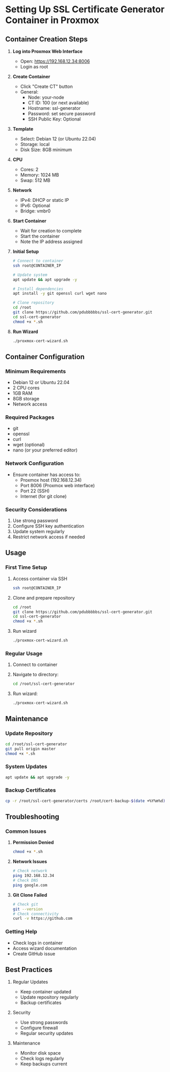 # Setting Up SSL Certificate Generator Container in Proxmox

## Container Creation Steps

1. **Log into Proxmox Web Interface**
   - Open: https://192.168.12.34:8006
   - Login as root

2. **Create Container**
   - Click "Create CT" button
   - General:
     * Node: your-node
     * CT ID: 100 (or next available)
     * Hostname: ssl-generator
     * Password: set secure password
     * SSH Public Key: Optional

3. **Template**
   - Select: Debian 12 (or Ubuntu 22.04)
   - Storage: local
   - Disk Size: 8GB minimum

4. **CPU**
   - Cores: 2
   - Memory: 1024 MB
   - Swap: 512 MB

5. **Network**
   - IPv4: DHCP or static IP
   - IPv6: Optional
   - Bridge: vmbr0

6. **Start Container**
   - Wait for creation to complete
   - Start the container
   - Note the IP address assigned

7. **Initial Setup**
   ```bash
   # Connect to container
   ssh root@CONTAINER_IP

   # Update system
   apt update && apt upgrade -y

   # Install dependencies
   apt install -y git openssl curl wget nano

   # Clone repository
   cd /root
   git clone https://github.com/pdubbbbbs/ssl-cert-generator.git
   cd ssl-cert-generator
   chmod +x *.sh
   ```

8. **Run Wizard**
   ```bash
   ./proxmox-cert-wizard.sh
   ```

## Container Configuration

### Minimum Requirements
- Debian 12 or Ubuntu 22.04
- 2 CPU cores
- 1GB RAM
- 8GB storage
- Network access

### Required Packages
- git
- openssl
- curl
- wget (optional)
- nano (or your preferred editor)

### Network Configuration
- Ensure container has access to:
  * Proxmox host (192.168.12.34)
  * Port 8006 (Proxmox web interface)
  * Port 22 (SSH)
  * Internet (for git clone)

### Security Considerations
1. Use strong password
2. Configure SSH key authentication
3. Update system regularly
4. Restrict network access if needed

## Usage

### First Time Setup
1. Access container via SSH
   ```bash
   ssh root@CONTAINER_IP
   ```

2. Clone and prepare repository
   ```bash
   cd /root
   git clone https://github.com/pdubbbbbs/ssl-cert-generator.git
   cd ssl-cert-generator
   chmod +x *.sh
   ```

3. Run wizard
   ```bash
   ./proxmox-cert-wizard.sh
   ```

### Regular Usage
1. Connect to container
2. Navigate to directory:
   ```bash
   cd /root/ssl-cert-generator
   ```

3. Run wizard:
   ```bash
   ./proxmox-cert-wizard.sh
   ```

## Maintenance

### Update Repository
```bash
cd /root/ssl-cert-generator
git pull origin master
chmod +x *.sh
```

### System Updates
```bash
apt update && apt upgrade -y
```

### Backup Certificates
```bash
cp -r /root/ssl-cert-generator/certs /root/cert-backup-$(date +%Y%m%d)
```

## Troubleshooting

### Common Issues

1. **Permission Denied**
   ```bash
   chmod +x *.sh
   ```

2. **Network Issues**
   ```bash
   # Check network
   ping 192.168.12.34
   # Check DNS
   ping google.com
   ```

3. **Git Clone Failed**
   ```bash
   # Check git
   git --version
   # Check connectivity
   curl -v https://github.com
   ```

### Getting Help
- Check logs in container
- Access wizard documentation
- Create GitHub issue

## Best Practices

1. Regular Updates
   - Keep container updated
   - Update repository regularly
   - Backup certificates

2. Security
   - Use strong passwords
   - Configure firewall
   - Regular security updates

3. Maintenance
   - Monitor disk space
   - Check logs regularly
   - Keep backups current

